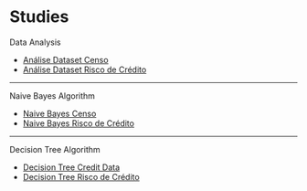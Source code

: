 # Studies

Data Analysis
* [Análise Dataset Censo](./Naive_Bayes/Análise_Dataset_Censo.ipynb)
* [Análise Dataset Risco de Crédito](./Naive_Bayes/Análise_Dataset_Crédito.ipynb)

---

Naive Bayes Algorithm
* [Naive Bayes Censo](./Naive_Bayes/Naive_Bayes_Censo.ipynb)
* [Naive Bayes Risco de Crédito](./Naive_Bayes/Naive_Bayes_Risco_de_Credito.ipynb)

---

Decision Tree Algorithm
* [Decision Tree Credit Data](./Decision_Tree/Decision_Tree_Credit_Data.ipynb)
* [Decision Tree Risco de Crédito](./Decision_Tree/Decision_Tree_Risco_Credito.ipynb)